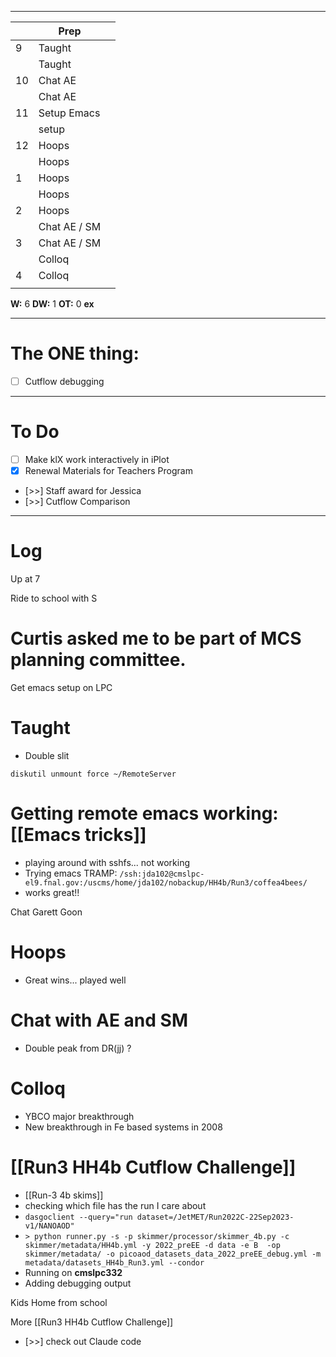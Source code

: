 
---

|     | Prep         |     |
| --- | ------------ | --- |
| 9   | Taught       |     |
|     | Taught       |     |
| 10  | Chat AE      |     |
|     | Chat AE      |     |
| 11  | Setup Emacs  |     |
|     | setup        |     |
| 12  | Hoops        |     |
|     | Hoops        |     |
| 1   | Hoops        |     |
|     | Hoops        |     |
| 2   | Hoops        |     |
|     | Chat AE / SM |     |
| 3   | Chat AE / SM |     |
|     | Colloq       |     |
| 4   | Colloq       |     |
|     |              |     |

**W:** 6
**DW:** 1
**OT:** 0
**ex** 

---
# The ONE thing: 
- [ ] Cutflow debugging

---
# To Do

- [ ] Make klX work interactively in iPlot
- [x] Renewal Materials for Teachers Program
- [>>]  Staff award for Jessica
- [>>] Cutflow Comparison


---

# Log

Up at 7

Ride to school with S

# Curtis asked me to be part of MCS planning committee. 

Get emacs setup on LPC

# Taught
- Double slit

`diskutil unmount force ~/RemoteServer`

# Getting remote emacs working: [[Emacs tricks]]
- playing around with sshfs... not working
- Trying emacs TRAMP: 
`/ssh:jda102@cmslpc-el9.fnal.gov:/uscms/home/jda102/nobackup/HH4b/Run3/coffea4bees/`
- works great!! 

Chat Garett Goon

# Hoops
- Great wins... played well

# Chat with AE and SM
- Double peak from DR(jj) ?

# Colloq
- YBCO major breakthrough
- New breakthrough in Fe based systems in 2008


# [[Run3 HH4b Cutflow Challenge]]
- [[Run-3 4b skims]]
- checking which file has the run I care about
- `dasgoclient --query="run dataset=/JetMET/Run2022C-22Sep2023-v1/NANOAOD"`
- `> python runner.py -s -p skimmer/processor/skimmer_4b.py -c skimmer/metadata/HH4b.yml -y 2022_preEE -d data -e B  -op skimmer/metadata/ -o picoaod_datasets_data_2022_preEE_debug.yml -m metadata/datasets_HH4b_Run3.yml --condor`
- Running on **cmslpc332**
- Adding debugging output

Kids Home from school

More [[Run3 HH4b Cutflow Challenge]]

- [>>] check out Claude code